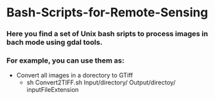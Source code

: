 # Bash-Scripts-for-Remote-Sensing

### Here you find a set of Unix bash sripts to process images in bach mode using gdal tools.

### For example, you can use them as:
- Convert all images in a dorectory to GTiff
  - sh Convert2TIFF.sh Input/directory/ Output/directoy/ inputFileExtension

